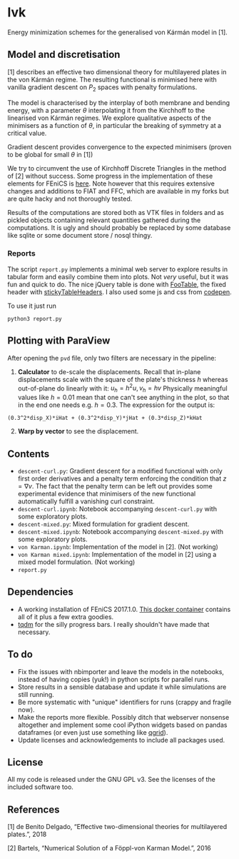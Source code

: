 # lvk

Energy minimization schemes for the generalised von Kármán model in [1].

## Model and discretisation

[1] describes an effective two dimensional theory for multilayered plates in
the von Kármán regime. The resulting functional is minimised here with vanilla
gradient descent on $P_2$ spaces with penalty formulations.

The model is characterised by the interplay of both membrane and bending
energy, with a parameter $\theta$ interpolating it from the Kirchhoff to the
linearised von Kármán regimes. We explore qualitative aspects of the
minimisers as a function of $\theta$, in particular the breaking of symmetry
at a critical value.

Gradient descent provides convergence to the expected minimisers (proven to be
global for small $\theta$ in [1])

We try to circumvent the use of Kirchhoff Discrete Triangles in the method 
of [2] without success. Some progress in the implementation of these
elements for FEniCS is [here](https://bitbucket.org/mdbenito/hermite). Note
however that this requires extensive changes and additions to FIAT and FFC, which
are available in my forks but are quite hacky and not thoroughly tested.

Results of the computations are stored both as VTK files in folders and as
pickled objects containing relevant quantities gathered during the
computations. It is ugly and should probably be replaced by some database like
sqlite or some document store / nosql thingy. 

### Reports

The script `report.py` implements a minimal web server to explore results in tabular
form and easily combine them into plots. Not *very* useful, but it was fun and quick
to do. The nice jQuery table is done with [FooTable](http://fooplugins.github.io/FooTable/),
the fixed header with [stickyTableHeaders](https://github.com/jmosbech/StickyTableHeaders).
I also used some js and css from [codepen](https://codepen.io).

To use it just run

```shell
python3 report.py
```

## Plotting with ParaView

After opening the `pvd` file, only two filters are necessary in the pipeline:
 1. **Calculator** to de-scale the displacements. Recall that in-plane
  displacements scale with the square of the plate's thickness $h$ whereas
  out-of-plane do linearly with it: $u_h = h^2 u, v_h = h v$
  Physically meaningful values like $h = 0.01$ mean that one can't see anything
  in the plot, so that in the end one needs e.g. $h = 0.3$. The expression for the
  output is: 
  ```
  (0.3^2*disp_X)*iHat + (0.3^2*disp_Y)*jHat + (0.3*disp_Z)*kHat
  ```
 2. **Warp by vector** to see the displacement.


## Contents

* `descent-curl.py`: Gradient descent for a modified functional with only first
  order derivatives and a penalty term enforcing the condition that 
  $z = \nabla v$. The fact that the penalty term can be left out provides
  some experimental evidence that minimisers of the new functional automatically
  fulfill a vanishing curl constraint.
* `descent-curl.ipynb`: Notebook accompanying `descent-curl.py` with some
  exploratory plots.
* `descent-mixed.py`: Mixed formulation for gradient descent.
* `descent-mixed.ipynb`: Notebook accompanying `descent-mixed.py` with some
  exploratory plots.
* `von Karman.ipynb`: Implementation of the model in [2]. (Not working)
* `von Karman mixed.ipynb`: Implementation of the model in [2] using a
  mixed model formulation. (Not working)
* `report.py`

## Dependencies

* A working installation of FEniCS 2017.1.0. [This docker container]()
 contains all of it plus a few extra goodies.
* [tqdm](https://github.com/tqdm/tqdm) for the silly progress bars.
 I really shouldn't have made that necessary.

## To do

* Fix the issues with nbimporter and leave the models in the notebooks,
  instead of having copies (yuk!) in python scripts for parallel runs.
* Store results in a sensible database and update it while simulations are
  still running.
* Be more systematic with "unique" identifiers for runs (crappy and fragile now).
* Make the reports more flexible. Possibly ditch that webserver nonsense
  altogether and implement some cool iPython widgets based on pandas dataframes
  (or even just use something like [qgrid](https://github.com/quantopian/qgrid)).
* Update licenses and acknowledgements to include all packages used.

## License

All my code is released under the GNU GPL v3. See the licenses of the included
software too.

## References

[1] de Benito Delgado, “Effective two-dimensional theories for
multilayered plates.”, 2018

[2] Bartels, “Numerical Solution of a Föppl-von Karman Model.”, 2016
